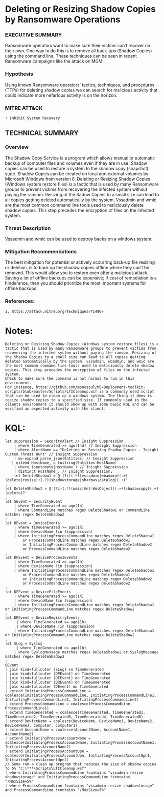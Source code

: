 # Deleting or Resizing Shadow Copies by Ransomware Operations

### EXECUTIVE SUMMARY
Ransomware operators want to make sure their victims can’t recover on their own. One way to do this is to remove all back-ups (Shadow Copies) using the command line. These techniques can be seen in recent Ransomware campaigns like the attack on MGM. 

### Hypothesis
Using known Ransomware operators’ tactics, techniques, and procedures (TTPs) for deleting shadow copies we can search for malicious activity that could indicate more nefarious activity is on the horizon.

### MITRE ATT&CK
    • Inhibit System Recovery

## TECHNICAL SUMMARY
### Overview
The Shadow Copy Service is a program which allows manual or automatic backup of computer files and volumes even if they are in use. Shadow copies can be used to restore a system to the shadow copy (snapshot) state. Shadow Copies can be created on local and external volumes by Microsoft Windows from version 8. Deleting or Resizing Shadow Copies (Windows system restore files) is a tactic that is used by many Ransomware groups to prevent victims from recovering the infected system without paying the ransom. Resizing of the Sadow Copies to a small size can lead to all copies getting deleted automatically by the system. Vssadmin and wmic are the most common command line tools used to maliciously delete shadow copies. This step precedes the encryption of files on the infected system.

### Threat Description 
Vssadmin and wmic can be used to destroy backs on a windows system. 

### Mitigation Recommendations
The best mitigation for potential or actively occurring back-up file resizing or deletion, is to back up the shadow copies offline where they can’t be removed. This would allow you to restore even after a malicious attack. Saving a lot of offline backups can be expensive; if cost of remediation is a hinderance, then you should prioritize the most important systems for offline backups.

### References:
    1. https://attack.mitre.org/techniques/T1490/


# Notes: 
```
Deleting or Resizing Shadow Copies (Windows system restore files) is a tactic that is used by many Ransomware groups to prevent victims from recovering the infected system without paying the ransom. Resizing of the Shadow Copies to a small size can lead to all copies getting deleted automatically by the system. vssadmin, wbadmin, and wmic are the most common command line tools used to maliciously delete shadow copies. This step precedes the encryption of files on the infected system.
Check to make sure the command is not normal to run in this environment.
For instance, https://github.com/monosoul/MS-Deployment-toolkit-scripts/blob/master/Scripts/LTICleanup.wsf is a commonly used script that can be used to clean up a windows system. The thing it does is resize shadow copies to a specified size. If commonly used in the clients environment it should show up with some basic KQL and can be verified as expected activity with the client.
```

# KQL:
```kql
let suppression = SecurityAlert // Insight Suppression
    | where TimeGenerated >= ago(14d) // Insight Suppression
    | where AlertName == "Deleting or Resizing Shadow Copies - Insight Custom Threat Hunt" // Insight Suppression
    | mv-expand parse_json(Entities) // Insight Suppression
   | extend HostName_ = tostring(Entities.HostName)
    | where isnotempty(HostName_) // Inisght Suppression
    | distinct HostName_; // Inisght Suppression;
    let DeleteShadow1 = @'(?i)(.*)(vssadmin|wbadmin)(.+)(delete|resize)+(.?)(shadowstorage|shadows|catalog)(.+)'
;
let DeleteShadow2 = @'(?i)(.*)(wmic|Get-WmiObject)(.+)(shadowcopy)(.+)(delete)?'
; 
let SEvent = SecurityEvent
    | where TimeGenerated >= ago(1h)
    | where CommandLine matches regex DeleteShadow1 or CommandLine matches regex DeleteShadow2 
;
let DEvent = DeviceEvents
    | where TimeGenerated >= ago(1h)
    | where DeviceName !in (suppression)
    | where InitiatingProcessCommandLine matches regex DeleteShadow1
        or ProcessCommandLine matches regex DeleteShadow1
        or InitiatingProcessCommandLine matches regex DeleteShadow2
        or ProcessCommandLine matches regex DeleteShadow2 
;
let DPEvent = DeviceProcessEvents
    | where TimeGenerated >= ago(1h)
    | where DeviceName !in (suppression)
    | where InitiatingProcessCommandLine matches regex DeleteShadow1
        or ProcessCommandLine matches regex DeleteShadow1
        or InitiatingProcessCommandLine matches regex DeleteShadow2
        or ProcessCommandLine matches regex DeleteShadow2 
;
let DFEvent = DeviceFileEvents
    | where TimeGenerated >= ago(1h)
    | where DeviceName !in (suppression)
    | where InitiatingProcessCommandLine matches regex DeleteShadow1 or InitiatingProcessCommandLine matches regex DeleteShadow2 
;
let DREvent = DeviceRegistryEvents
     | where TimeGenerated >= ago(1h)
     | where DeviceName !in (suppression)
    | where InitiatingProcessCommandLine matches regex DeleteShadow1 or InitiatingProcessCommandLine matches regex DeleteShadow2 
;
let SLog = Syslog
     | where TimeGenerated >= ago(1h)
    | where SyslogMessage matches regex DeleteShadow1 or SyslogMessage matches regex DeleteShadow2
; 
SEvent
| join kind=fullouter (SLog) on TimeGenerated
| join kind=fullouter (DPEvent) on TimeGenerated
| join kind=fullouter (DFEvent) on TimeGenerated
| join kind=fullouter (DREvent) on TimeGenerated
| join kind=fullouter (DEvent) on TimeGenerated
| extend InitiatingProcessCommandLine = coalesce(InitiatingProcessCommandLine, InitiatingProcessCommandLine1, InitiatingProcessCommandLine2, InitiatingProcessCommandLine3)
| extend ProcessCommandLine = coalesce(ProcessCommandLine, ProcessCommandLine1)
| extend TimeGenerated = coalesce(TimeGenerated, TimeGenerated1, TimeGenerated2, TimeGenerated3, TimeGenerated4, TimeGenerated5)
| extend DeviceName = coalesce(DeviceName, DeviceName1, DeviceName2, DeviceName3, Computer, Computer1)
| extend AccountName = coalesce(AccountName, AccountName1, AccountName2)
| extend InitiatingProcessAccountName = coalesce(InitiatingProcessAccountName, InitiatingProcessAccountName1, InitiatingProcessAccountName2)
| extend InitiatingProcessAccountUpn = coalesce(InitiatingProcessAccountUpn, InitiatingProcessAccountUpn1, InitiatingProcessAccountUpn2)
// Some run a clean up program that reduces the size of shadow copies to 5% "C:\***\Scripts\LTICleanup.wsf"
| where InitiatingProcessCommandLine !contains "vssadmin resize shadowstorage" and InitiatingProcessCommandLine !contains "/MaxSize=5%" 
| where ProcessCommandLine !contains "vssadmin resize shadowstorage" and ProcessCommandLine !contains "/MaxSize=5%"
```
